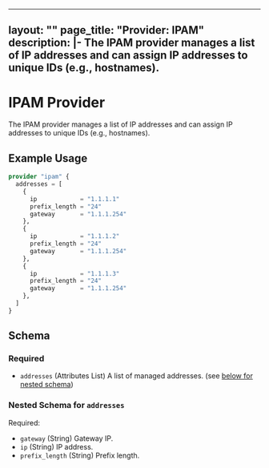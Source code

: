 
---
layout: ""
page_title: "Provider: IPAM"
description: |-
  The IPAM provider manages a list of IP addresses and can assign IP addresses to unique IDs (e.g., hostnames).
---

# IPAM Provider

The IPAM provider manages a list of IP addresses and can assign IP addresses to unique IDs (e.g., hostnames).

## Example Usage

```terraform
provider "ipam" {
  addresses = [
    {
      ip            = "1.1.1.1"
      prefix_length = "24"
      gateway       = "1.1.1.254"
    },
    {
      ip            = "1.1.1.2"
      prefix_length = "24"
      gateway       = "1.1.1.254"
    },
    {
      ip            = "1.1.1.3"
      prefix_length = "24"
      gateway       = "1.1.1.254"
    },
  ]
}
```

<!-- schema generated by tfplugindocs -->
## Schema

### Required

- `addresses` (Attributes List) A list of managed addresses. (see [below for nested schema](#nestedatt--addresses))

<a id="nestedatt--addresses"></a>
### Nested Schema for `addresses`

Required:

- `gateway` (String) Gateway IP.
- `ip` (String) IP address.
- `prefix_length` (String) Prefix length.